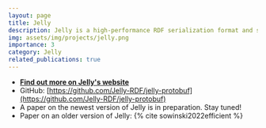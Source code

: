```yaml
---
layout: page
title: Jelly
description: Jelly is a high-performance RDF serialization format and streaming protocol
img: assets/img/projects/jelly.png
importance: 3
category: Jelly
related_publications: true
---
```


- **[Find out more on Jelly's website](https://w3id.org/jelly/dev/)**
- GitHub: [https://github.com/Jelly-RDF/jelly-protobuf](https://github.com/Jelly-RDF/jelly-protobuf)
- A paper on the newest version of Jelly is in preparation. Stay tuned!
- Paper on an older version of Jelly: {% cite sowinski2022efficient %}
